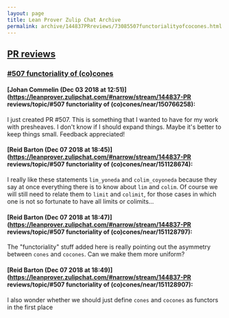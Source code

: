 ```yaml
---
layout: page
title: Lean Prover Zulip Chat Archive 
permalink: archive/144837PRreviews/73085507functorialityofcocones.html
---
```


## [PR reviews](index.html)
### [#507 functoriality of (co)cones](73085507functorialityofcocones.html)

#### [Johan Commelin (Dec 03 2018 at 12:51)](https://leanprover.zulipchat.com/#narrow/stream/144837-PR reviews/topic/#507 functoriality of (co)cones/near/150766258):
I just created PR #507. This is something that I wanted to have for my work with presheaves. I don't know if I should expand things. Maybe it's better to keep things small. Feedback appreciated!

#### [Reid Barton (Dec 07 2018 at 18:45)](https://leanprover.zulipchat.com/#narrow/stream/144837-PR reviews/topic/#507 functoriality of (co)cones/near/151128674):
I really like these statements `lim_yoneda` and `colim_coyoneda` because they say at once everything there is to know about `lim` and `colim`. Of course we will still need to relate them to `limit` and `colimit`, for those cases in which one is not so fortunate to have all limits or colimits...

#### [Reid Barton (Dec 07 2018 at 18:47)](https://leanprover.zulipchat.com/#narrow/stream/144837-PR reviews/topic/#507 functoriality of (co)cones/near/151128797):
The "functoriality" stuff added here is really pointing out the asymmetry between `cones` and `cocones`. Can we make them more uniform?

#### [Reid Barton (Dec 07 2018 at 18:49)](https://leanprover.zulipchat.com/#narrow/stream/144837-PR reviews/topic/#507 functoriality of (co)cones/near/151128907):
I also wonder whether we should just define `cones` and `cocones` as functors in the first place

